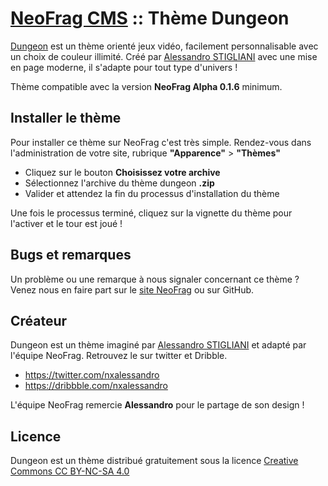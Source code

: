 # [NeoFrag CMS](https://neofr.ag/) :: Thème Dungeon

[Dungeon](https://github.com/NeoFragCMS/neofrag-theme-dungeon) est un thème orienté jeux vidéo, facilement personnalisable avec un choix de couleur illimité.
Créé par [Alessandro STIGLIANI](https://dribbble.com/nxalessandro) avec une mise en page moderne, il s'adapte pour tout type d'univers !

Thème compatible avec la version **NeoFrag Alpha 0.1.6** minimum.

## Installer le thème

Pour installer ce thème sur NeoFrag c'est très simple. Rendez-vous dans l'administration de votre site, rubrique **"Apparence"** > **"Thèmes"**

* Cliquez sur le bouton **Choisissez votre archive**
* Sélectionnez l'archive du thème dungeon **.zip**
* Valider et attendez la fin du processus d'installation du thème

Une fois le processus terminé, cliquez sur la vignette du thème pour l'activer et le tour est joué !

## Bugs et remarques

Un problème ou une remarque à nous signaler concernant ce thème ? Venez nous en faire part sur le [site NeoFrag](https://neofr.ag) ou sur GitHub.

## Créateur

Dungeon est un thème imaginé par [Alessandro STIGLIANI](https://dribbble.com/nxalessandro) et adapté par l'équipe NeoFrag.
Retrouvez le sur twitter et Dribble.

* https://twitter.com/nxalessandro
* https://dribbble.com/nxalessandro

L'équipe NeoFrag remercie **Alessandro** pour le partage de son design !

## Licence

Dungeon est un thème distribué gratuitement sous la licence [Creative Commons CC BY-NC-SA 4.0](http://creativecommons.org/licenses/by-nc-sa/4.0/legalcode)